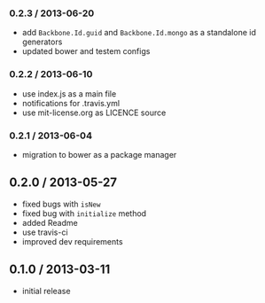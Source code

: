 ### 0.2.3 / 2013-06-20

  * add `Backbone.Id.guid` and `Backbone.Id.mongo` as a standalone id generators
  * updated bower and testem configs

### 0.2.2 / 2013-06-10

  * use index.js as a main file
  * notifications for .travis.yml
  * use mit-license.org as LICENCE source

### 0.2.1 / 2013-06-04

  * migration to bower as a package manager

## 0.2.0 / 2013-05-27

  - fixed bugs with `isNew`
  - fixed bug with `initialize` method
  - added Readme
  - use travis-ci
  - improved dev requirements

## 0.1.0 / 2013-03-11

  - initial release
